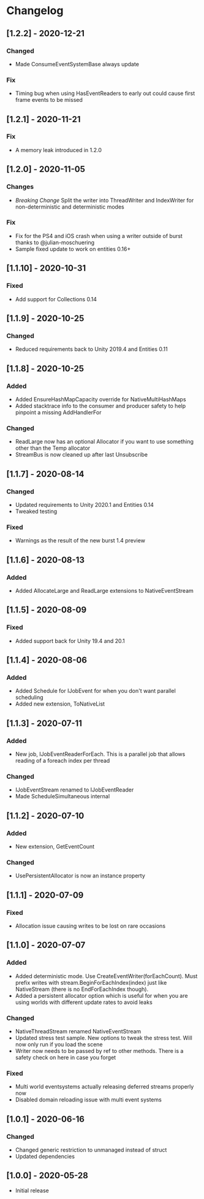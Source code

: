# Changelog
## [1.2.2] - 2020-12-21
### Changed
- Made ConsumeEventSystemBase always update

### Fix
- Timing bug when using HasEventReaders to early out could cause first frame events to be missed

## [1.2.1] - 2020-11-21
### Fix
- A memory leak introduced in 1.2.0

## [1.2.0] - 2020-11-05
### Changes
- *Breaking Change* Split the writer into ThreadWriter and IndexWriter for non-deterministic and deterministic modes

### Fix
- Fix for the PS4 and iOS crash when using a writer outside of burst thanks to @julian-moschuering
- Sample fixed update to work on entities 0.16+

## [1.1.10] - 2020-10-31
### Fixed
- Add support for Collections 0.14

## [1.1.9] - 2020-10-25
### Changed
- Reduced requirements back to Unity 2019.4 and Entities 0.11

## [1.1.8] - 2020-10-25
### Added
- Added EnsureHashMapCapacity override for NativeMultiHashMaps
- Added stacktrace info to the consumer and producer safety to help pinpoint a missing AddHandlerFor

### Changed
- ReadLarge now has an optional Allocator if you want to use something other than the Temp allocator
- StreamBus is now cleaned up after last Unsubscribe

## [1.1.7] - 2020-08-14
### Changed
- Updated requirements to Unity 2020.1 and Entities 0.14
- Tweaked testing

### Fixed
- Warnings as the result of the new burst 1.4 preview

## [1.1.6] - 2020-08-13
### Added
- Added AllocateLarge and ReadLarge extensions to NativeEventStream

## [1.1.5] - 2020-08-09
### Fixed
- Added support back for Unity 19.4 and 20.1

## [1.1.4] - 2020-08-06
### Added
- Added Schedule for IJobEvent for when you don't want parallel scheduling
- Added new extension, ToNativeList

## [1.1.3] - 2020-07-11
### Added
- New job, IJobEventReaderForEach. This is a parallel job that allows reading of a foreach index per thread

### Changed
- IJobEventStream renamed to IJobEventReader
- Made ScheduleSimultaneous internal

## [1.1.2] - 2020-07-10
### Added
- New extension, GetEventCount

### Changed
- UsePersistentAllocator is now an instance property

## [1.1.1] - 2020-07-09
### Fixed
- Allocation issue causing writes to be lost on rare occasions

## [1.1.0] - 2020-07-07
### Added
- Added deterministic mode. Use CreateEventWriter<T>(forEachCount). Must prefix writes with stream.BeginForEachIndex(index) just like NativeStream (there is no EndForEachIndex though).
- Added a persistent allocator option which is useful for when you are using worlds with different update rates to avoid leaks

### Changed
- NativeThreadStream renamed NativeEventStream
- Updated stress test sample. New options to tweak the stress test. Will now only run if you load the scene
- Writer now needs to be passed by ref to other methods. There is a safety check on here in case you forget

### Fixed
- Multi world eventsystems actually releasing deferred streams properly now
- Disabled domain reloading issue with multi event systems

## [1.0.1] - 2020-06-16
### Changed
- Changed generic restriction to unmanaged instead of struct
- Updated dependencies

## [1.0.0] - 2020-05-28
- Initial release